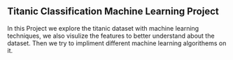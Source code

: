 ## Titanic Classification Machine Learning Project

In this Project we explore the titanic dataset with machine learning techniques, 
we also visulize the features to better understand about the dataset.
Then we try to impliment different machine learning algorithems on it.